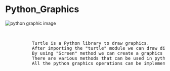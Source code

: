 # Python_Graphics
![python graphic image](https://user-images.githubusercontent.com/97614700/218076452-ae20b90d-f1de-4105-bdda-80a959995294.jpeg)
<br>
<br>
<pre>
    
          Turtle is a Python library to draw graphics.
          After importing the "turtle" module we can draw diiferent graphics using the functions provided by the turtle module.
          By using "Screen" method we can create a graphics window.
          There are various methods that can be used in python graphics like forward,backward,color,left,right,circle,etc.
          All the python graphics operations can be implemented by using turtle object.
</pre>
